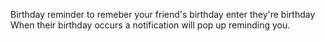 Birthday reminder to remeber your friend's birthday
enter they're birthday 
When their birthday occurs a notification will pop up reminding you.

